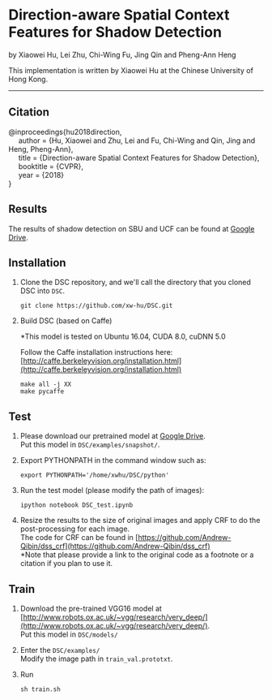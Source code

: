 # Direction-aware Spatial Context Features for Shadow Detection

by Xiaowei Hu, Lei Zhu, Chi-Wing Fu, Jing Qin and Pheng-Ann Heng

This implementation is written by Xiaowei Hu at the Chinese University of Hong Kong.

***

## Citation
@inproceedings{hu2018direction,   
&nbsp;&nbsp;&nbsp;&nbsp;  author = {Hu, Xiaowei and Zhu, Lei and Fu, Chi-Wing and Qin, Jing and Heng, Pheng-Ann},    
&nbsp;&nbsp;&nbsp;&nbsp;  title = {Direction-aware Spatial Context Features for Shadow Detection},    
&nbsp;&nbsp;&nbsp;&nbsp;  booktitle = {CVPR},    
&nbsp;&nbsp;&nbsp;&nbsp;  year  = {2018}    
}

## Results

The results of shadow detection on SBU and UCF can be found at [Google Drive](https://drive.google.com/open?id=1DCTqEnYJ8ADBqShBzXFYKa_yD-YZKEo7).

## Installation
1. Clone the DSC repository, and we'll call the directory that you cloned DSC into `DSC`.

    ```shell
    git clone https://github.com/xw-hu/DSC.git
    ```

2. Build DSC (based on Caffe)

   *This model is tested on Ubuntu 16.04, CUDA 8.0, cuDNN 5.0   
    
   Follow the Caffe installation instructions here: [http://caffe.berkeleyvision.org/installation.html](http://caffe.berkeleyvision.org/installation.html)   
   
   ```shell
   make all -j XX
   make pycaffe
   ```

## Test
1. Please download our pretrained model at [Google Drive](https://drive.google.com/open?id=1RAdblaOEZaH8fAeqJ-8G2Cro4Crp1NdJ).   
   Put this model in `DSC/examples/snapshot/`.

2. Export PYTHONPATH in the command window such as:

   ```shell
   export PYTHONPATH='/home/xwhu/DSC/python'
   ```
 
3. Run the test model (please modify the path of images):
   
   ```shell
   ipython notebook DSC_test.ipynb
   ``` 

4. Resize the results to the size of original images and apply CRF to do the post-processing for each image.   
   The code for CRF can be found in [https://github.com/Andrew-Qibin/dss_crf](https://github.com/Andrew-Qibin/dss_crf)   
   *Note that please provide a link to the original code as a footnote or a citation if you plan to use it.
  
## Train
1. Download the pre-trained VGG16 model at [http://www.robots.ox.ac.uk/~vgg/research/very_deep/](http://www.robots.ox.ac.uk/~vgg/research/very_deep/).   
   Put this model in `DSC/models/`

2. Enter the `DSC/examples/`   
   Modify the image path in `train_val.prototxt`.

3. Run   
   ```shell
   sh train.sh
   ```
